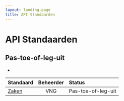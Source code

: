 ```yaml
---
layout: landing-page
title: API Standaarden
---
```

# API Standaarden
## Pas-toe-of-leg-uit
- 
| Standaard   | Beheerder   | Status   |
| :---        |    :----:   |:---      |
| [Zaken](https://vng-realisatie.github.io/gemma-zaken/)     | VNG       | Pas-toe-of-leg-uit   |
